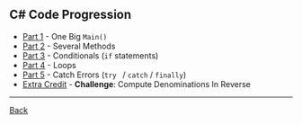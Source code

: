 C# Code Progression
---

+ [Part 1](Part%201.md) - One Big `Main()`
+ [Part 2](Part%202.md) - Several Methods
+ [Part 3](Part%203.md) - Conditionals (`if` statements)
+ [Part 4](Part%204.md) - Loops
+ [Part 5](Part%205.md) - Catch Errors (`try ` / `catch` / `finally`)
+ [Extra Credit](Extra%20Credit.md) - **Challenge**: Compute Denominations In Reverse

---

[Back](/Cash-Register/ReadMe.md)

